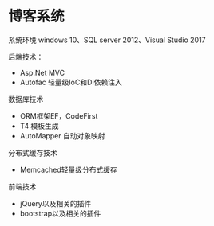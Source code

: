 # 博客系统
系统环境
windows 10、SQL server 2012、Visual Studio 2017

后端技术：

  * Asp.Net MVC
  * Autofac 轻量级IoC和DI依赖注入

数据库技术
  * ORM框架EF，CodeFirst
  * T4 模板生成
  * AutoMapper 自动对象映射

分布式缓存技术

  * Memcached轻量级分布式缓存

前端技术

  * jQuery以及相关的插件
  * bootstrap以及相关的插件
